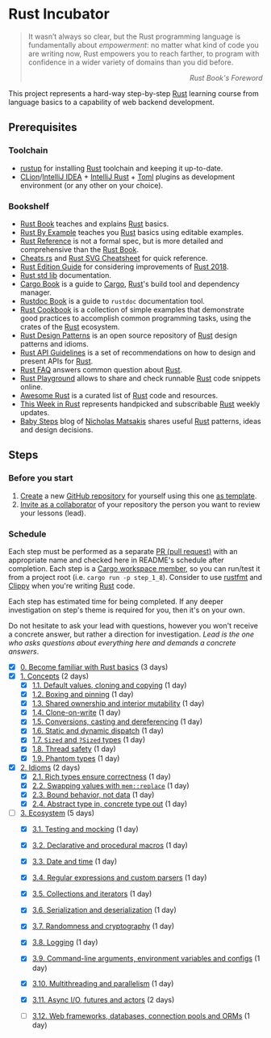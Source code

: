 Rust Incubator
==============

> It wasn’t always so clear, but the Rust programming language is fundamentally about _empowerment_: no matter what kind of code you are writing now, Rust empowers you to reach farther, to program with confidence in a wider variety of domains than you did before.
_<div align="right">Rust Book's Foreword</div>_

This project represents a hard-way step-by-step [Rust] learning course from language basics to a capability of web backend development.




## Prerequisites


### Toolchain

- [rustup] for installing [Rust] toolchain and keeping it up-to-date.
- [CLion]/[IntelliJ IDEA] + [IntelliJ Rust] + [Toml][IntelliJ Toml] plugins as development environment (or any other on your choice).


### Bookshelf

- [Rust Book] teaches and explains [Rust] basics.
- [Rust By Example] teaches you [Rust] basics using editable examples.
- [Rust Reference] is not a formal spec, but is more detailed and comprehensive than the [Rust Book].
- [Cheats.rs] and [Rust SVG Cheatsheet] for quick reference.
- [Rust Edition Guide] for considering improvements of [Rust 2018].
- [Rust std lib] documentation.
- [Cargo Book] is a guide to [Cargo], [Rust]'s build tool and dependency manager.
- [Rustdoc Book] is a guide to `rustdoc` documentation tool.
- [Rust Cookbook] is a collection of simple examples that demonstrate good practices to accomplish common programming tasks, using the crates of the [Rust] ecosystem.
- [Rust Design Patterns] is an open source repository of [Rust] design patterns and idioms.
- [Rust API Guidelines] is a set of recommendations on how to design and present APIs for [Rust].
- [Rust FAQ] answers common question about [Rust].
- [Rust Playground] allows to share and check runnable [Rust] code snippets online.
- [Awesome Rust] is a curated list of [Rust] code and resources.
- [This Week in Rust] represents handpicked and subscribable [Rust] weekly updates.
- [Baby Steps] blog of [Nicholas Matsakis](https://github.com/nikomatsakis) shares useful [Rust] patterns, ideas and design decisions.




## Steps


### Before you start

1. [Create][1] a new [GitHub repository] for yourself using this one [as template][2].
2. [Invite as a collaborator][3] of your repository the person you want to review your lessons (lead).


### Schedule

Each step must be performed as a separate [PR (pull request)][PR] with an appropriate name and checked here in README's schedule after completion. Each step is a [Cargo workspace member][4], so you can run/test it from a project root (i.e. `cargo run -p step_1_8`). Consider to use [rustfmt] and [Clippy] when you're writing [Rust] code.

Each step has estimated time for being completed. If any deeper investigation on step's theme is required for you, then it's on your own.

Do not hesitate to ask your lead with questions, however you won't receive a concrete answer, but rather a direction for investigation. _Lead is the one who asks questions about everything here and demands a concrete answers_.

- [x] [0. Become familiar with Rust basics][Step 0] (3 days)
- [x] [1. Concepts][Step 1] (2 days)
    - [x] [1.1. Default values, cloning and copying][Step 1.1] (1 day)
    - [x] [1.2. Boxing and pinning][Step 1.2] (1 day)
    - [x] [1.3. Shared ownership and interior mutability][Step 1.3] (1 day)
    - [x] [1.4. Clone-on-write][Step 1.4] (1 day)
    - [x] [1.5. Conversions, casting and dereferencing][Step 1.5] (1 day)
    - [x] [1.6. Static and dynamic dispatch][Step 1.6] (1 day)
    - [x] [1.7. `Sized` and `?Sized` types][Step 1.7] (1 day)
    - [x] [1.8. Thread safety][Step 1.8] (1 day)
    - [x] [1.9. Phantom types][Step 1.9] (1 day)
- [x] [2. Idioms][Step 2] (2 days)
    - [x] [2.1. Rich types ensure correctness][Step 2.1] (1 day)
    - [x] [2.2. Swapping values with `mem::replace`][Step 2.2] (1 day)
    - [x] [2.3. Bound behavior, not data][Step 2.3] (1 day)
    - [x] [2.4. Abstract type in, concrete type out][Step 2.4] (1 day)
- [ ] [3. Ecosystem][Step 3] (5 days)
    - [x] [3.1. Testing and mocking][Step 3.1] (1 day)
    - [x] [3.2. Declarative and procedural macros][Step 3.2] (1 day)
    - [x] [3.3. Date and time][Step 3.3] (1 day)
    - [x] [3.4. Regular expressions and custom parsers][Step 3.4] (1 day)
    - [x] [3.5. Collections and iterators][Step 3.5] (1 day)
    - [x] [3.6. Serialization and deserialization][Step 3.6] (1 day)
    - [x] [3.7. Randomness and cryptography][Step 3.7] (1 day)
    - [x] [3.8. Logging][Step 3.8] (1 day)
    - [x] [3.9. Command-line arguments, environment variables and configs][Step 3.9] (1 day)
    - [x] [3.10. Multithreading and parallelism][Step 3.10] (1 day)
    - [x] [3.11. Async I/O, futures and actors][Step 3.11] (2 days)
    - [ ] [3.12. Web frameworks, databases, connection pools and ORMs][Step 3.12] (1 day)





[Step 0]: 0_basics
[Step 1]: 1_concepts
[Step 1.1]: 1_concepts/1_1_default_clone_copy
[Step 1.2]: 1_concepts/1_2_box_pin
[Step 1.3]: 1_concepts/1_3_rc_cell
[Step 1.4]: 1_concepts/1_4_cow
[Step 1.5]: 1_concepts/1_5_convert_cast_deref
[Step 1.6]: 1_concepts/1_6_dispatch
[Step 1.7]: 1_concepts/1_7_sized
[Step 1.8]: 1_concepts/1_8_thread_safety
[Step 1.9]: 1_concepts/1_9_phantom
[Step 2]: 2_idioms
[Step 2.1]: 2_idioms/2_1_type_safety
[Step 2.2]: 2_idioms/2_2_mem_replace
[Step 2.3]: 2_idioms/2_3_bound_impl
[Step 2.4]: 2_idioms/2_4_generic_in_type_out
[Step 3]: 3_ecosystem
[Step 3.1]: 3_ecosystem/3_1_testing
[Step 3.2]: 3_ecosystem/3_2_macro
[Step 3.3]: 3_ecosystem/3_3_date_time
[Step 3.4]: 3_ecosystem/3_4_regex_parsing
[Step 3.5]: 3_ecosystem/3_5_collections
[Step 3.6]: 3_ecosystem/3_6_serde
[Step 3.7]: 3_ecosystem/3_7_rand_crypto
[Step 3.8]: 3_ecosystem/3_8_log
[Step 3.9]: 3_ecosystem/3_9_cmd_env_conf
[Step 3.10]: 3_ecosystem/3_10_threads
[Step 3.11]: 3_ecosystem/3_11_async
[Step 3.12]: 3_ecosystem/3_12_web_db

[Awesome Rust]: https://github.com/rust-unofficial/awesome-rust
[Baby Steps]: http://smallcultfollowing.com/babysteps
[Cargo]: https://github.com/rust-lang/cargo
[Cargo Book]: https://doc.rust-lang.org/cargo
[Cheats.rs]: https://cheats.rs
[CLion]: https://www.jetbrains.com/clion
[Clippy]: https://github.com/rust-lang/rust-clippy
[GitHub repository]: https://help.github.com/articles/github-glossary/#repository
[IntelliJ IDEA]: https://www.jetbrains.com/idea
[IntelliJ Rust]: https://intellij-rust.github.io
[IntelliJ Toml]: https://plugins.jetbrains.com/plugin/8195-toml
[PR]: https://help.github.com/articles/github-glossary/#pull-request
[Rust]: https://www.rust-lang.org
[Rust 2018]: https://rust-lang-nursery.github.io/edition-guide/rust-2018/index.html
[Rust API Guidelines]: https://rust-lang-nursery.github.io/api-guidelines
[Rust Book]: https://doc.rust-lang.org/book
[Rust By Example]: https://doc.rust-lang.org/rust-by-example
[Rust Cookbook]: https://rust-lang-nursery.github.io/rust-cookbook
[Rust Design Patterns]: https://github.com/rust-unofficial/patterns
[Rust Edition Guide]: https://rust-lang-nursery.github.io/edition-guide
[Rust FAQ]: https://www.rust-lang.org/faq.html
[Rust Playground]: https://play.rust-lang.org
[Rust Reference]: https://doc.rust-lang.org/reference
[Rust std lib]: https://doc.rust-lang.org/std
[Rust SVG Cheatsheet]: https://www.breakdown-notes.com/make/load/rust_cs_canvas/true
[Rustdoc Book]: https://doc.rust-lang.org/rustdoc
[rustfmt]: https://github.com/rust-lang/rustfmt
[rustup]: https://rustup.rs
[This Week in Rust]: https://this-week-in-rust.org

[1]: https://github.com/instrumentisto/rust-incubator/generate
[2]: https://help.github.com/en/articles/creating-a-repository-from-a-template
[3]: https://help.github.com/en/articles/inviting-collaborators-to-a-personal-repository
[4]: https://prev.rust-lang.org/book/ch14-03-cargo-workspaces.html
